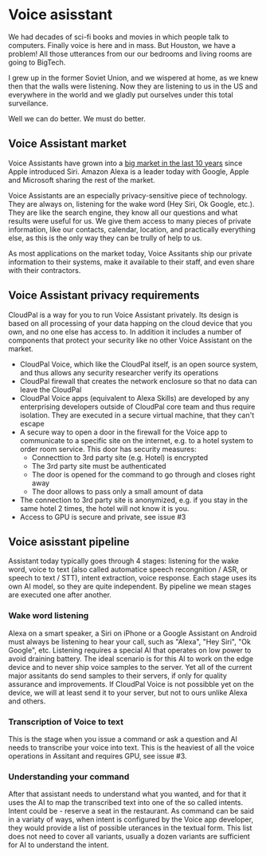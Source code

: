 # Voice asisstant 
We had decades of sci-fi books and movies in which people talk to computers. 
Finally voice is here and in mass. But Houston, we have a problem! 
All those utterances from our our bedrooms and living rooms are going to BigTech.

I grew up in the former Soviet Union, and we wispered at home, 
as we knew then that the walls were listening. Now they are listening to us in the US and everywhere in the world and we gladly put ourselves
under this total surveilance.

Well we can do better. We must do better.

## Voice Assistant market
Voice Assistants have grown into a [big market in the last 10 years](https://www.t4.ai/industry/voice-assistant-market-share) since Apple introduced Siri. Amazon Alexa is a leader today with Google, Apple and Microsoft sharing the rest of the market. 

Voice Assistants are an especially privacy-sensitive piece of technology. They are always on, listening for the wake word (Hey Siri, Ok Google, etc.). They are like the search engine, they know all our questions and what results were useful for us.
We give them access to many pieces of private information, like our contacts, calendar, location, and practically everything else, as this is the only way they can be trully of help to us.

As most applications on the market today, Voice Assitants ship our private information to their systems, make it available to their staff, and even share with their contractors.

## Voice Assistant privacy requirements
CloudPal is a way for you to run Voice Assistant privately. Its design is based on all processing of your data happing on the cloud device that you own, and no one else has access to. In addition it includes a number of components that protect your security like no other Voice Assistant on the market.

- CloudPal Voice, which like the CloudPal itself, is an open source system, and thus allows any security researcher verify its operations
- CloudPal firewall that creates the network enclosure so that no data can leave the CloudPal
- CloudPal Voice apps (equivalent to Alexa Skills) are developed by any enterprising developers outside of CloudPal core team and thus require isolation. They are executed in a secure virtual machine, that they can't escape
- A secure way to open a door in the firewall for the Voice app to communicate to a specific site on the internet, e.g. to a hotel system to order room service. This door has security measures:
    - Connecttion to 3rd party site (e.g. Hotel) is encrypted
    - The 3rd party site must be authenticated
    - The door is opened for the command to go through and closes right away
    - The door allows to pass only a small amount of data
- The connection to 3rd party site is anonymized, e.g. if you stay in the same hotel 2 times, the hotel will not know it is you.
- Access to GPU is secure and private, see issue #3

## Voice asisstant pipeline
Assistant today typically goes through 4 stages: listening for the wake word, voice to text (also called automatice speech recongnition / ASR, or speech to text / STT), intent extraction, voice response. Each stage uses its own AI model, so they are quite independent. By pipeline we mean stages are executed one after another.

### Wake word listening
Alexa on a smart speaker, a Siri on iPhone or a Google Assistant on Android must always be listening to hear your call, such as "Alexa", "Hey Siri", "Ok Google", etc.
Listening requires a special AI that operates on low power to avoid draining battery. The ideal scenario is for this AI to work on the edge device and to never ship voice samples to the server.
Yet all of the current major assitants do send samples to their servers, if only for quality assurance and improvements. If CloudPal Voice is not possibble yet on the device, we will at least send it to your server, but not to ours unlike Alexa and others.

### Transcription of Voice to text
This is the stage when you issue a command or ask a question and AI needs to transcribe your voice into text. This is the heaviest of all the voice operations in Assitant and requires GPU, see issue #3.

### Understanding your command
After that assistant needs to understand what you wanted,
and for that it uses the AI to map the transcribed text into one of the so called intents. 
Intent could be - reserve a seat in the restaurant. 
As command can be said in a variaty of ways, when intent is configured by the Voice app developer, they would provide a list of possible uterances in the textual form. This list does not need to cover all variants, usually a dozen variants are sufficient for AI to understand the intent.



